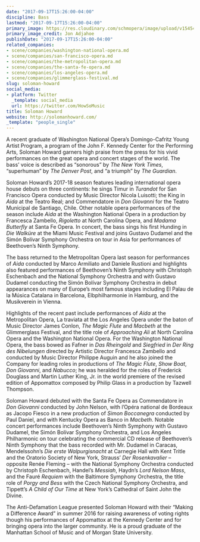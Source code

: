 ```yaml
---
date: "2017-09-17T15:26:00-04:00"
discipline: Bass
lastmod: "2017-09-17T15:26:00-04:00"
primary_image: https://res.cloudinary.com/schmopera/image/upload/v1545409169/media/webhook-uploads/1505676035586/Soloman-Howard-2-photo-credit-Jon-Adjahoe.jpg.jpg
primary_image_credit: Jon Adjahoe
publishDate: "2017-09-17T15:26:00-04:00"
related_companies:
- scene/companies/washington-national-opera.md
- scene/companies/san-francisco-opera.md
- scene/companies/the-metropolitan-opera.md
- scene/companies/the-santa-fe-opera.md
- scene/companies/los-angeles-opera.md
- scene/companies/glimmerglass-festival.md
slug: soloman-howard
social_media:
- platform: Twitter
  _template: social_media
  url: https://twitter.com/HowSoMusic
title: Soloman Howard
website: http://solomanhoward.com/
_template: "people_single"
---
```


A recent graduate of Washington National Opera’s Domingo-Cafritz Young Artist Program, a program of the John F. Kennedy Center for the Performing Arts, Soloman Howard garners high praise from the press for his vivid performances on the great opera and concert stages of the world.  The bass’ voice is described as “sonorous” by *The New York Times*, “superhuman” by *The Denver Post*, and “a triumph” by *The Guardian*.

Soloman Howard’s 2017-18 season features leading international opera house debuts on three continents: he sings Timur in *Turandot* for San Francisco Opera conducted by Music Director Nicola Luisotti; the King in *Aida* at the Teatro Real; and Commendatore in *Don Giovanni* for the Teatro Municipal de Santiago, Chile.  Other notable opera performances of the season include *Aida* at the Washington National Opera in a production by Francesca Zambello, *Rigoletto* at North Carolina Opera, and *Madama Butterfly* at Santa Fe Opera.  In concert, the bass sings his first Hunding in *Die Walküre* at the Miami Music Festival and joins Gustavo Dudamel and the Simón Bolívar Symphony Orchestra on tour in Asia for performances of Beethoven’s Ninth Symphony.

The bass returned to the Metropolitan Opera last season for performances of *Aida* conducted by Marco Armiliato and Daniele Rustioni and highlights also featured performances of Beethoven’s Ninth Symphony with Christoph Eschenbach and the National Symphony Orchestra and with Gustavo Dudamel conducting the Simón Bolívar Symphony Orchestra in debut appearances on many of Europe’s most famous stages including El Palau de la Música Catalana in Barcelona, Elbphilharmonie in Hamburg, and the Musikverein in Vienna.

Highlights of the recent past include performances of *Aida* at the Metropolitan Opera, La traviata at the Los Angeles Opera under the baton of Music Director James Conlon, *The Magic Flute* and *Macbeth* at the Glimmerglass Festival, and the title role of *Approaching Ali* at North Carolina Opera and the Washington National Opera.  For the Washington National Opera, the bass bowed as Fafner in *Das Rheingold* and *Siegfried* in *Der Ring des Nibelungen* directed by Artistic Director Francesca Zambello and conducted by Music Director Philippe Auguin and he also joined the Company for leading roles in productions of *The Magic Flute*, *Show Boat*, *Don Giovanni*, and *Nabucco*; he was heralded for the roles of Frederick Douglass and Martin Luther King, Jr. in the world premiere of the revised edition of Appomattox composed by Philip Glass in a production by Tazwell Thompson.  

Soloman Howard debuted with the Santa Fe Opera as Commendatore in *Don Giovanni* conducted by John Nelson, with l’Opéra national de Bordeaux as Jacopo Fiesco in a new production of *Simon Boccanegra* conducted by Paul Daniel, and with Kentucky Opera as Banco in *Macbeth*.  Notable concert performances include Beethoven’s Ninth Symphony with Gustavo Dudamel, the Simón Bolívar Symphony Orchestra, and Los Angeles Philharmonic on tour celebrating the commercial CD release of Beethoven’s Ninth Symphony that the bass recorded with Mr. Dudamel in Caracas, Mendelssohn’s *Die erste Walpurgisnacht* at Carnegie Hall with Kent Tritle and the Oratorio Society of New York, Strauss’ *Der Rosenkavalier* – opposite Renée Fleming – with the National Symphony Orchestra conducted by Christoph Eschenbach, Handel’s *Messiah*, Haydn’s *Lord Nelson Mass*, and the Fauré *Requiem* with the Baltimore Symphony Orchestra, the title role of *Porgy and Bess* with the Czech National Symphony Orchestra, and Tippett’s *A Child of Our Time* at New York’s Cathedral of Saint John the Divine.

The Anti-Defamation League presented Soloman Howard with their “Making a Difference Award” in summer 2016 for raising awareness of voting rights though his performances of Appomattox at the Kennedy Center and for bringing opera into the larger community.  He is a proud graduate of the Manhattan School of Music and of Morgan State University. 
